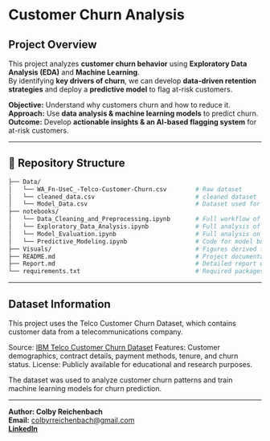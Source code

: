 # Customer Churn Analysis  

## Project Overview  
This project analyzes **customer churn behavior** using **Exploratory Data Analysis (EDA)** and **Machine Learning**.  
By identifying **key drivers of churn**, we can develop **data-driven retention strategies** and deploy a **predictive model**
to flag at-risk customers.  

**Objective:** Understand why customers churn and how to reduce it.  
**Approach:** Use **data analysis & machine learning models** to predict churn.  
**Outcome:** Develop **actionable insights & an AI-based flagging system** for at-risk customers.  

---

## 📁 Repository Structure  


```bash
├── Data/
│   └── WA_Fn-UseC_-Telco-Customer-Churn.csv        # Raw dataset
│   └── cleaned_data.csv                            # cleaned dataset
│   └── Model_Data.csv                              # Dataset used for modeling
├── notebooks/
│   └── Data_Cleaning_and_Preprocessing.ipynb       # Full workflow of data cleaning and processing
│   └── Exploratory_Data_Analysis.ipynb             # Full analysis of data, including visuals
│   └── Model_Evaluation.ipynb                      # Full analysis on model outputs
│   └── Predictive_Modeling.ipynb                   # Code for model building
├── Visuals/                                        # Figures derived from notebooks - for use in reports
├── README.md                                       # Project documentation
├── Report.md                                       # Detailed report with analysis
└── requirements.txt                                # Required packages to run notebook
```

---

## Dataset Information
This project uses the Telco Customer Churn Dataset, which contains customer data from a telecommunications company.

Source: [IBM Telco Customer Churn Dataset](https://www.kaggle.com/datasets/blastchar/telco-customer-churn)
Features: Customer demographics, contract details, payment methods, tenure, and churn status.
License: Publicly available for educational and research purposes.

The dataset was used to analyze customer churn patterns and train machine learning models for churn prediction.

---

**Author: Colby Reichenbach**  
**Email:** [colbyrreichenbach@gmail.com](mailto:colbyrreichenbach@gmail.com)  
**[LinkedIn](https://www.linkedin.com/in/colby-reichenbach/)**  

